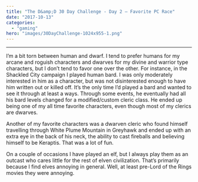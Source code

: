 ```yaml
---
title: "The D&amp;D 30 Day Challenge - Day 2 – Favorite PC Race"
date: "2017-10-13"
categories: 
  - "gaming"
hero: "images/30DayChallenge-1024x955-1.png"
---
```


* * *

I’m a bit torn between human and dwarf. I tend to prefer humans for my arcane and roguish characters and dwarves for my divine and warrior type characters, but I don’t tend to favor one over the other. For instance, in the Shackled City campaign I played human bard. I was only moderately interested in him as a character, but was not disinterested enough to have him written out or killed off. It’s the only time I’d played a bard and wanted to see it through at least a ways. Through some events, he eventually had all his bard levels changed for a modified/custom cleric class. He ended up being one of my all time favorite characters, even though most of my clerics are dwarves.

Another of my favorite characters was a dwarven cleric who found himself travelling through White Plume Mountain in Greyhawk and ended up with an extra eye in the back of his neck, the ability to cast fireballs and believing himself to be Keraptis. That was a lot of fun.

On a couple of occasions I have played an elf, but I always play them as an outcast who cares little for the rest of elven civilization. That’s primarily because I find elves annoying in general. Well, at least pre-Lord of the Rings movies they were annoying.
